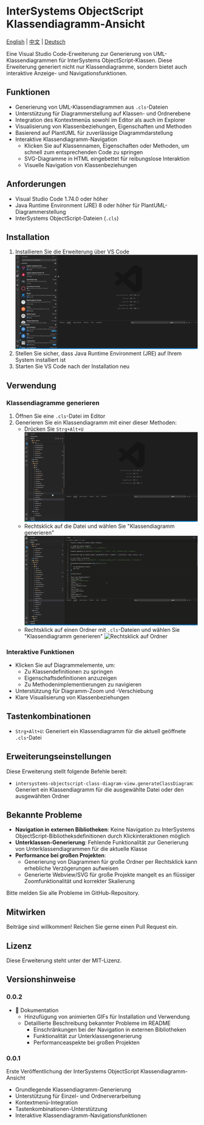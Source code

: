 # InterSystems ObjectScript Klassendiagramm-Ansicht

[English](README.md) | [中文](README.zh-CN.md) | [Deutsch](README.de-DE.md)

Eine Visual Studio Code-Erweiterung zur Generierung von UML-Klassendiagrammen für InterSystems ObjectScript-Klassen. Diese Erweiterung generiert nicht nur Klassendiagramme, sondern bietet auch interaktive Anzeige- und Navigationsfunktionen.

## Funktionen

- Generierung von UML-Klassendiagrammen aus `.cls`-Dateien
- Unterstützung für Diagrammerstellung auf Klassen- und Ordnerebene
- Integration des Kontextmenüs sowohl im Editor als auch im Explorer
- Visualisierung von Klassenbeziehungen, Eigenschaften und Methoden
- Basierend auf PlantUML für zuverlässige Diagrammdarstellung
- Interaktive Klassendiagramm-Navigation
  - Klicken Sie auf Klassennamen, Eigenschaften oder Methoden, um schnell zum entsprechenden Code zu springen
  - SVG-Diagramme in HTML eingebettet für reibungslose Interaktion
  - Visuelle Navigation von Klassenbeziehungen

## Anforderungen

- Visual Studio Code 1.74.0 oder höher
- Java Runtime Environment (JRE) 8 oder höher für PlantUML-Diagrammerstellung
- InterSystems ObjectScript-Dateien (`.cls`)

## Installation
1. Installieren Sie die Erweiterung über VS Code
![Plugin installieren](images/install_plugin.gif)
2. Stellen Sie sicher, dass Java Runtime Environment (JRE) auf Ihrem System installiert ist
3. Starten Sie VS Code nach der Installation neu

## Verwendung

### Klassendiagramme generieren
1. Öffnen Sie eine `.cls`-Datei im Editor
2. Generieren Sie ein Klassendiagramm mit einer dieser Methoden:
   - Drücken Sie `Strg+Alt+U`
   ![Tastenkombination drücken](images/press_shortcut.gif)
   - Rechtsklick auf die Datei und wählen Sie "Klassendiagramm generieren"
   ![Rechtsklick auf Datei](images/right_click_file.gif)
   - Rechtsklick auf einen Ordner mit `.cls`-Dateien und wählen Sie "Klassendiagramm generieren"
   ![Rechtsklick auf Ordner](images/right_click_folder.gif)

### Interaktive Funktionen
- Klicken Sie auf Diagrammelemente, um:
  - Zu Klassendefinitionen zu springen
  - Eigenschaftsdefinitionen anzuzeigen
  - Zu Methodenimplementierungen zu navigieren
- Unterstützung für Diagramm-Zoom und -Verschiebung
- Klare Visualisierung von Klassenbeziehungen

## Tastenkombinationen

- `Strg+Alt+U`: Generiert ein Klassendiagramm für die aktuell geöffnete `.cls`-Datei

## Erweiterungseinstellungen

Diese Erweiterung stellt folgende Befehle bereit:

* `intersystems-objectscript-class-diagram-view.generateClassDiagram`: Generiert ein Klassendiagramm für die ausgewählte Datei oder den ausgewählten Ordner

## Bekannte Probleme

- **Navigation in externen Bibliotheken**: Keine Navigation zu InterSystems ObjectScript-Bibliotheksdefinitionen durch Klickinteraktionen möglich
- **Unterklassen-Generierung**: Fehlende Funktionalität zur Generierung von Unterklassendiagrammen für die aktuelle Klasse
- **Performance bei großen Projekten**:
  - Generierung von Diagrammen für große Ordner per Rechtsklick kann erhebliche Verzögerungen aufweisen
  - Generierte Webview/SVG für große Projekte mangelt es an flüssiger Zoomfunktionalität und korrekter Skalierung

Bitte melden Sie alle Probleme im GitHub-Repository.

## Mitwirken

Beiträge sind willkommen! Reichen Sie gerne einen Pull Request ein.

## Lizenz

Diese Erweiterung steht unter der MIT-Lizenz.

## Versionshinweise

### 0.0.2

- 📝 Dokumentation
  - Hinzufügung von animierten GIFs für Installation und Verwendung
  - Detaillierte Beschreibung bekannter Probleme im README
    - Einschränkungen bei der Navigation in externen Bibliotheken
    - Funktionalität zur Unterklassengenerierung
    - Performanceaspekte bei großen Projekten

### 0.0.1

Erste Veröffentlichung der InterSystems ObjectScript Klassendiagramm-Ansicht
- Grundlegende Klassendiagramm-Generierung
- Unterstützung für Einzel- und Ordnerverarbeitung
- Kontextmenü-Integration
- Tastenkombinationen-Unterstützung
- Interaktive Klassendiagramm-Navigationsfunktionen 